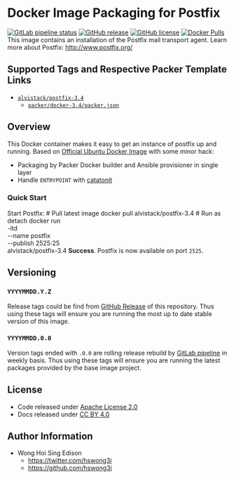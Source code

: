 # Docker Image Packaging for Postfix

[![GitLab pipeline status](https://img.shields.io/gitlab/pipeline/alvistack/docker-postfix/master)](https://gitlab.com/alvistack/docker-postfix/-/pipelines)
[![GitHub release](https://img.shields.io/github/release/alvistack/docker-postfix.svg)](https://github.com/alvistack/docker-postfix/releases)
[![GitHub license](https://img.shields.io/github/license/alvistack/docker-postfix.svg)](https://github.com/alvistack/docker-postfix/blob/master/LICENSE)
[![Docker Pulls](https://img.shields.io/docker/pulls/alvistack/postfix-3.4.svg)](https://hub.docker.com/r/alvistack/postfix-3.4)
This image contains an installation of the Postfix mail transport agent.
Learn more about Postfix: <http://www.postfix.org/>

## Supported Tags and Respective Packer Template Links

  - [`alvistack/postfix-3.4`](https://hub.docker.com/r/alvistack/postfix-3.4)
      - [`packer/docker-3.4/packer.json`](https://github.com/alvistack/docker-postfix/blob/master/packer/docker-3.4/packer.json)

## Overview

This Docker container makes it easy to get an instance of postfix up and running.
Based on [Official Ubuntu Docker Image](https://hub.docker.com/_/ubuntu/) with some minor hack:

  - Packaging by Packer Docker builder and Ansible provisioner in single layer
  - Handle `ENTRYPOINT` with [catatonit](https://github.com/openSUSE/catatonit)

### Quick Start

Start Postfix:
\# Pull latest image
docker pull alvistack/postfix-3.4
\# Run as detach
docker run   
\-itd   
\--name postfix   
\--publish 2525:25   
alvistack/postfix-3.4
**Success**. Postfix is now available on port `2525`.

## Versioning

### `YYYYMMDD.Y.Z`

Release tags could be find from [GitHub Release](https://github.com/alvistack/docker-postfix/releases) of this repository. Thus using these tags will ensure you are running the most up to date stable version of this image.

### `YYYYMMDD.0.0`

Version tags ended with `.0.0` are rolling release rebuild by [GitLab pipeline](https://gitlab.com/alvistack/docker-postfix/-/pipelines) in weekly basis. Thus using these tags will ensure you are running the latest packages provided by the base image project.

## License

  - Code released under [Apache License 2.0](LICENSE)
  - Docs released under [CC BY 4.0](http://creativecommons.org/licenses/by/4.0/)

## Author Information

  - Wong Hoi Sing Edison
      - <https://twitter.com/hswong3i>
      - <https://github.com/hswong3i>
